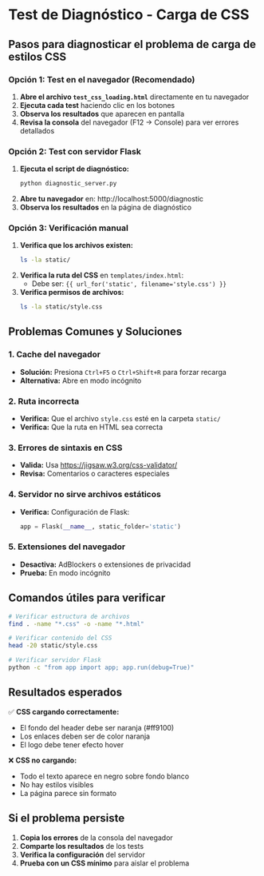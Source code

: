 # Test de Diagnóstico - Carga de CSS

## Pasos para diagnosticar el problema de carga de estilos CSS

### Opción 1: Test en el navegador (Recomendado)
1. **Abre el archivo `test_css_loading.html`** directamente en tu navegador
2. **Ejecuta cada test** haciendo clic en los botones
3. **Observa los resultados** que aparecen en pantalla
4. **Revisa la consola** del navegador (F12 → Console) para ver errores detallados

### Opción 2: Test con servidor Flask
1. **Ejecuta el script de diagnóstico:**
   ```bash
   python diagnostic_server.py
   ```
2. **Abre tu navegador** en: http://localhost:5000/diagnostic
3. **Observa los resultados** en la página de diagnóstico

### Opción 3: Verificación manual
1. **Verifica que los archivos existen:**
   ```bash
   ls -la static/
   ```
2. **Verifica la ruta del CSS** en `templates/index.html`:
   - Debe ser: `{{ url_for('static', filename='style.css') }}`
3. **Verifica permisos de archivos:**
   ```bash
   ls -la static/style.css
   ```

## Problemas Comunes y Soluciones

### 1. Cache del navegador
- **Solución:** Presiona `Ctrl+F5` o `Ctrl+Shift+R` para forzar recarga
- **Alternativa:** Abre en modo incógnito

### 2. Ruta incorrecta
- **Verifica:** Que el archivo `style.css` esté en la carpeta `static/`
- **Verifica:** Que la ruta en HTML sea correcta

### 3. Errores de sintaxis en CSS
- **Valida:** Usa https://jigsaw.w3.org/css-validator/
- **Revisa:** Comentarios o caracteres especiales

### 4. Servidor no sirve archivos estáticos
- **Verifica:** Configuración de Flask:
  ```python
  app = Flask(__name__, static_folder='static')
  ```

### 5. Extensiones del navegador
- **Desactiva:** AdBlockers o extensiones de privacidad
- **Prueba:** En modo incógnito

## Comandos útiles para verificar

```bash
# Verificar estructura de archivos
find . -name "*.css" -o -name "*.html"

# Verificar contenido del CSS
head -20 static/style.css

# Verificar servidor Flask
python -c "from app import app; app.run(debug=True)"
```

## Resultados esperados

✅ **CSS cargando correctamente:**
- El fondo del header debe ser naranja (#ff9100)
- Los enlaces deben ser de color naranja
- El logo debe tener efecto hover

❌ **CSS no cargando:**
- Todo el texto aparece en negro sobre fondo blanco
- No hay estilos visibles
- La página parece sin formato

## Si el problema persiste

1. **Copia los errores** de la consola del navegador
2. **Comparte los resultados** de los tests
3. **Verifica la configuración** del servidor
4. **Prueba con un CSS mínimo** para aislar el problema
